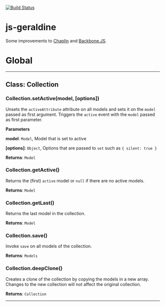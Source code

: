 [![Build Status](https://travis-ci.org/monken/js-geraldine.svg?branch=master)](https://travis-ci.org/monken/js-geraldine)

# js-geraldine

Some improvements to [Chaplin](http://chaplinjs.org/) and [Backbone.JS](http://backbonejs.org/).
# Global





* * *

## Class: Collection


### Collection.setActive(model, [options]) 

Unsets the `activeAttribute` attribute on all models and sets it on the `model` passed as first argument.
Triggers the `active` event with the `model` passed as first parameter.

**Parameters**

**model**: `Model`, Model that is set to active

**[options]**: `Object`, Options that are passed to `set` such as `{ silent: true }`

**Returns**: `Model`

### Collection.getActive() 

Returns the (first) `active` model or `null` if there are no active models.

**Returns**: `Model`

### Collection.getLast() 

Returns the last model in the collection.

**Returns**: `Model`

### Collection.save() 

Invoke `save` on all models of the collection.

**Returns**: `Models`

### Collection.deepClone() 

Creates a clone of the collection by copying the models in a new array.
Changes to the new collection will not affect the original collection.

**Returns**: `Collection`



* * *










